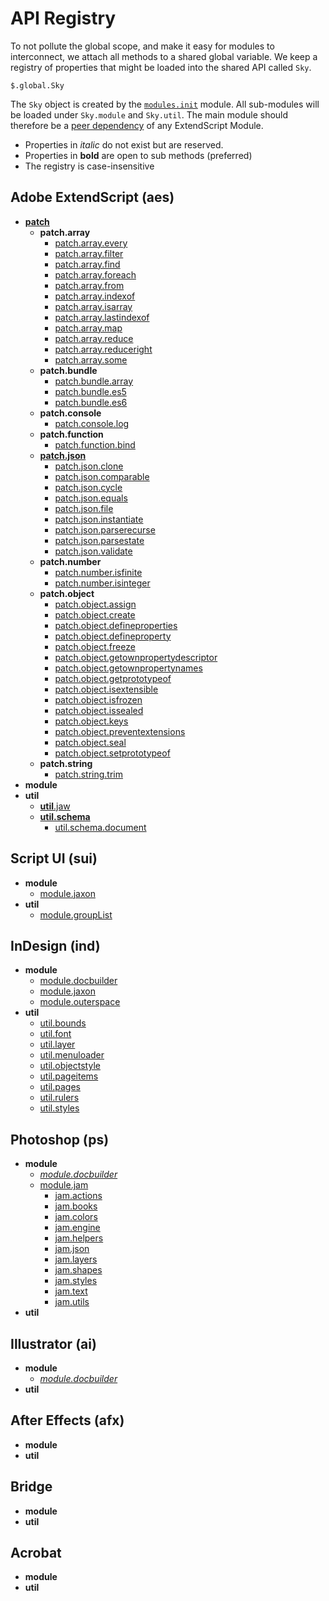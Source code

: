 # API Registry
To not pollute the global scope, and make it easy for modules to interconnect, we attach all methods to a shared global variable. We keep a registry of properties that might be loaded into the shared API called `Sky`.

    $.global.Sky

The `Sky` object is created by the [`modules.init`](../init) module. All sub-modules will be loaded under `Sky.module` and `Sky.util`. The main module should therefore be a [peer dependency](https://nodejs.org/en/blog/npm/peer-dependencies/) of any ExtendScript Module.

  * Properties in _italic_ do not exist but are reserved.
  * Properties in __bold__ are open to sub methods (preferred)
  * The registry is case-insensitive

## Adobe ExtendScript (aes)
  * [__patch__](../aes/patch)
    * __patch.array__
      * [patch.array.every](../aes/patch/array.every)
      * [patch.array.filter](../aes/patch/array.filter)
      * [patch.array.find](../aes/patch/array.find)
      * [patch.array.foreach](../aes/patch/array.foreach)
      * [patch.array.from](../aes/patch/array.from)
      * [patch.array.indexof](../aes/patch/array.indexof)
      * [patch.array.isarray](../aes/patch/array.isarray)
      * [patch.array.lastindexof](../aes/patch/array.lastindexof)
      * [patch.array.map](../aes/patch/array.map)
      * [patch.array.reduce](../aes/patch/array.reduce)
      * [patch.array.reduceright](../aes/patch/array.reduceright)
      * [patch.array.some](../aes/patch/array.some)
    * __patch.bundle__
      * [patch.bundle.array](../aes/patch/bundle.array)
      * [patch.bundle.es5](../aes/patch/bundle.es5)
      * [patch.bundle.es6](../aes/patch/bundle.es6)
    * __patch.console__
      * [patch.console.log](../aes/patch/console.log)
    * __patch.function__
      * [patch.function.bind](../aes/patch/function.bind)
    * [__patch.json__](../aes/patch/json)
      * [patch.json.clone](../aes/patch/json.clone)
      * [patch.json.comparable](../aes/patch/json.comparable)
      * [patch.json.cycle](../aes/patch/json.cycle)
      * [patch.json.equals](../aes/patch/json.equals)
      * [patch.json.file](../aes/patch/json.file)
      * [patch.json.instantiate](../aes/patch/json.instantiate)
      * [patch.json.parserecurse](../aes/patch/json.parserecurse)
      * [patch.json.parsestate](../aes/patch/json.parsestate)
      * [patch.json.validate](../aes/patch/json.validate)
    * __patch.number__
      * [patch.number.isfinite](../aes/patch/number.isfinite)
      * [patch.number.isinteger](../aes/patch/number.isinteger)
    * __patch.object__
      * [patch.object.assign](../aes/patch/object.assign)
      * [patch.object.create](../aes/patch/object.create)
      * [patch.object.defineproperties](../aes/patch/object.defineproperties)
      * [patch.object.defineproperty](../aes/patch/object.defineproperty)
      * [patch.object.freeze](../aes/patch/object.freeze)
      * [patch.object.getownpropertydescriptor](../aes/patch/object.getownpropertydescriptor)
      * [patch.object.getownpropertynames](../aes/patch/object.getownpropertynames)
      * [patch.object.getprototypeof](../aes/patch/object.getprototypeof)
      * [patch.object.isextensible](../aes/patch/object.isextensible)
      * [patch.object.isfrozen](../aes/patch/object.isfrozen)
      * [patch.object.issealed](../aes/patch/object.issealed)
      * [patch.object.keys](../aes/patch/object.keys)
      * [patch.object.preventextensions](../aes/patch/object.preventextensions)
      * [patch.object.seal](../aes/patch/object.seal)
      * [patch.object.setprototypeof](../aes/patch/object.setprototypeof)
    * __patch.string__
      * [patch.string.trim](../aes/patch/string.trim)
  * __module__
  * __util__
      * [__util__.jaw](../aes/util/jaw)
      * [__util.schema__](../aes/util/schema)
        * [util.schema.document](../aes/util/schema/document)

## Script UI (sui)
  * __module__
    * [module.jaxon](../sui/module/jaxon)
  * __util__
    * [module.groupList](../sui/module/grouplist)

## InDesign (ind)
  * __module__
    * [module.docbuilder](https://github.com/CoverBuilder/General-Document-Builder)
    * [module.jaxon](../ind/module/jaxon)
    * [module.outerspace](../ind/module/outerspace)
  * __util__
    * [util.bounds](../ind/util/bounds)
    * [util.font](../ind/util/font)  
    * [util.layer](../ind/util/layer)
    * [util.menuloader](../ind/util/menuloader)
    * [util.objectstyle](../ind/util/objectstyle)
    * [util.pageitems](../ind/util/pageitems) 
    * [util.pages](../ind/util/pages)
    * [util.rulers](../ind/util/rulers)
    * [util.styles](../ind/util/styles)    

## Photoshop (ps)
  * __module__
    * [_module.docbuilder_](https://github.com/GitBruno/General-Document-Builder)
    * [module.jam](../ps/module/jam)
      * [jam.actions](../ps/module/jam/jam.actions)
      * [jam.books](../ps/module/jam/jam.books)
      * [jam.colors](../ps/module/jam/jam.colors)
      * [jam.engine](../ps/module/jam/jam.engine)
      * [jam.helpers](../ps/module/jam/jam.helpers)
      * [jam.json](../ps/module/jam/jam.json)
      * [jam.layers](../ps/module/jam/jam.layers)
      * [jam.shapes](../ps/module/jam/jam.shapes)
      * [jam.styles](../ps/module/jam/jam.styles)
      * [jam.text](../ps/module/jam/jam.text)
      * [jam.utils](../ps/module/jam/jam.utils)
  * __util__

## Illustrator (ai)
  * __module__
    * [_module.docbuilder_](https://github.com/GitBruno/General-Document-Builder)
  * __util__

## After Effects (afx)
  * __module__
  * __util__

## Bridge
  * __module__
  * __util__

## Acrobat
  * __module__
  * __util__

